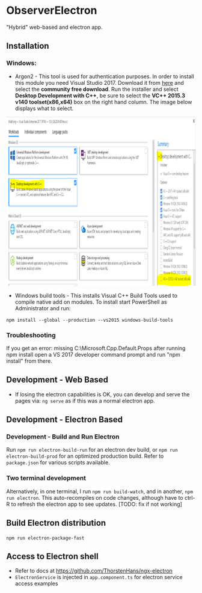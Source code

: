 # ObserverElectron
"Hybrid" web-based and electron app.

## Installation
### Windows:
* Argon2 - This tool is used for authentication purposes. In order to install this module you need Visual Studio 2017. Download it from [here](https://visualstudio.microsoft.com/downloads/?utm_medium=microsoft&utm_source=docs.microsoft.com&utm_campaign=button+cta&utm_content=download+vs2017) and select the **community free download**. Run the installer and select **Desktop Development with C++**, be sure to select the **VC++ 2015.3 v140 toolset(x86,x64)** box on the right hand column. The image below displays what to select. 

<p align="center">
  <img src="./img/visualStudioInstaller.PNG" alt="Visual Studio Screenshot"
       width="654" height="450">
</p>

* Windows build tools - This installs Visual C++ Build Tools used to compile native add on modules. To install start PowerShell as Administrator and run:
```
npm install --global --production --vs2015 windows-build-tools
```

### Troubleshooting 
If you get an error: missing C:\Microsoft.Cpp.Default.Props after running npm install open a VS 2017 developer command prompt and run "npm install" from there.

## Development - Web Based
* If losing the electron capabilities is OK, you can develop and serve the pages via:
`ng serve`
as if this was a normal electron app.

## Development - Electron Based

### Development - Build and Run Electron
Run `npm run electron-build-run` for an electron dev build, or `npm run electron-build-prod` for an optimized production build. Refer to `package.json` for various scripts available.

### Two terminal development
Alternatively, in one terminal, I run `npm run build-watch`, and in another, `npm run electron`. This auto-recompiles on code changes, although have to ctrl-R to refresh the electron app to see updates. [TODO: fix if not working]

## Build Electron distribution
`npm run electron-package-fast`

## Access to Electron shell
* Refer to docs at https://github.com/ThorstenHans/ngx-electron
* `ElectronService` is injected in `app.component.ts` for electron service access examples
